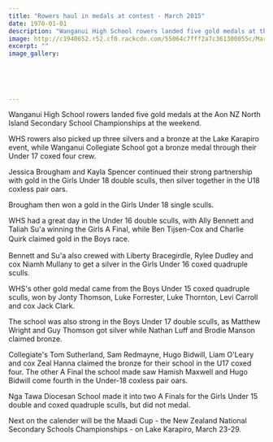 ```yaml
---
title: "Rowers haul in medals at contest - March 2015"
date: 1970-01-01
description: "Wanganui High School rowers landed five gold medals at the Aon NZ North Island Secondary School Championships at the weekend, from the Wanganui Chronicle article 10/3/15..."
image: http://c1940652.r52.cf0.rackcdn.com/55064c7fff2a7c361300055c/MardiCupGirlsMedalsanothercopy.jpg
excerpt: ""
image_gallery:
    
    
    
    
    
---
```


<p>Wanganui High School rowers landed five gold medals at the Aon NZ North Island Secondary School Championships at the weekend.</p>
<p>WHS rowers also picked up three silvers and a bronze at the Lake Karapiro event, while Wanganui Collegiate School got a bronze medal through their Under 17 coxed four crew.</p>
<p>Jessica Brougham and Kayla Spencer continued their strong partnership with gold in the Girls Under 18 double sculls, then silver together in the U18 coxless pair oars.</p>
<p>Brougham then won a gold in the Girls Under 18 single sculls.</p>
<p>WHS had a great day in the Under 16 double sculls, with Ally Bennett and Taliah Su'a winning the Girls A Final, while Ben Tijsen-Cox and Charlie Quirk&nbsp;<span style="line-height: 1.5;">claimed gold in the Boys race.</span></p>
<p>Bennett and Su'a also crewed with Liberty Bracegirdle, Rylee Dudley and cox Niamh Mullany to get a silver in the Girls Under 16 coxed quadruple sculls.</p>
<p>WHS's other gold medal came from the Boys Under 15 coxed quadruple sculls, won by Jonty Thomson, Luke Forrester, Luke Thornton, Levi Carroll and cox Jack Clark.</p>
<p>The school was also strong in the Boys Under 17 double sculls, as Matthew Wright and Guy Thomson got silver while Nathan Luff and Brodie Manson claimed bronze.</p>
<p>Collegiate's Tom Sutherland, Sam Redmayne, Hugo Bidwill, Liam O'Leary and cox Zeal Hanna claimed the bronze for their school in the U17 coxed four. The other A Final the school made saw Hamish Maxwell and Hugo Bidwill come fourth in the Under-18 coxless pair oars.</p>
<p>Nga Tawa Diocesan School made it into two A Finals for the Girls Under 15 double and coxed quadruple sculls, but did not medal.</p>
<p>Next on the calender will be the Maadi Cup - the New Zealand National Secondary Schools Championships - on Lake Karapiro, March 23-29.</p>

